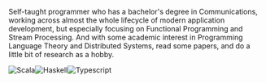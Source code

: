 Self-taught programmer who has a bachelor's degree in Communications, working across almost the whole lifecycle of modern application development, but especially focusing on Functional Programming and Stream Processing. And with some academic interest in Programming Language Theory and Distributed Systems, read some papers, and do a little bit of research as a hobby.


![Scala](https://img.shields.io/badge/Scala-DC322F?style=for-the-badge&logo=scala&logoColor=white)![Haskell](https://img.shields.io/badge/Haskell-8f4e8b?style=for-the-badge&logo=haskell&logoColor=white)![Typescript](https://img.shields.io/badge/TypeScript-007ACC?style=for-the-badge&logo=typescript&logoColor=white)
